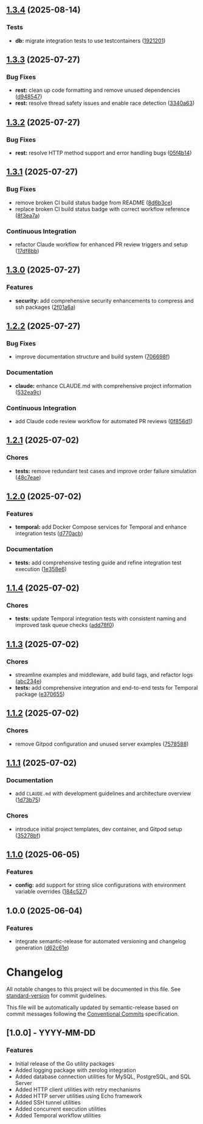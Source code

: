 ## [1.3.4](https://github.com/jasoet/pkg/compare/v1.3.3...v1.3.4) (2025-08-14)

### Tests

* **db:** migrate integration tests to use testcontainers ([1921201](https://github.com/jasoet/pkg/commit/1921201924336782a28d82821d39bb13a78c2bee))

## [1.3.3](https://github.com/jasoet/pkg/compare/v1.3.2...v1.3.3) (2025-07-27)

### Bug Fixes

* **rest:** clean up code formatting and remove unused dependencies ([d948547](https://github.com/jasoet/pkg/commit/d9485476dfc3fa7e7a4195c052eb2c17c52577d1))
* **rest:** resolve thread safety issues and enable race detection ([3340a63](https://github.com/jasoet/pkg/commit/3340a63b950ddfb14e6052a556dcd24bcf5538d8))

## [1.3.2](https://github.com/jasoet/pkg/compare/v1.3.1...v1.3.2) (2025-07-27)

### Bug Fixes

* **rest:** resolve HTTP method support and error handling bugs ([05f4b14](https://github.com/jasoet/pkg/commit/05f4b149687a71c8047238c34123e99a1ad49024))

## [1.3.1](https://github.com/jasoet/pkg/compare/v1.3.0...v1.3.1) (2025-07-27)

### Bug Fixes

* remove broken CI build status badge from README ([8d6b3ce](https://github.com/jasoet/pkg/commit/8d6b3cec4330e4256d01013d4b61fa680a358e49))
* replace broken CI build status badge with correct workflow reference ([8f3ea7a](https://github.com/jasoet/pkg/commit/8f3ea7a52a3db1224ba0a392358341fcf95697db))

### Continuous Integration

* refactor Claude workflow for enhanced PR review triggers and setup ([17df8bb](https://github.com/jasoet/pkg/commit/17df8bb9e72845928c214610f9c5a2b61e8d7696))

## [1.3.0](https://github.com/jasoet/pkg/compare/v1.2.2...v1.3.0) (2025-07-27)

### Features

* **security:** add comprehensive security enhancements to compress and ssh packages ([2f01a6a](https://github.com/jasoet/pkg/commit/2f01a6ab03e0b3b33be8ba7b427ecc26242c28cb))

## [1.2.2](https://github.com/jasoet/pkg/compare/v1.2.1...v1.2.2) (2025-07-27)

### Bug Fixes

* improve documentation structure and build system ([706698f](https://github.com/jasoet/pkg/commit/706698fdc052c669adbfcc4f56a3e4c38e38c683))

### Documentation

* **claude:** enhance CLAUDE.md with comprehensive project information ([532ea9c](https://github.com/jasoet/pkg/commit/532ea9cd78a119a2bc41897053a58af0f6b71804))

### Continuous Integration

* add Claude code review workflow for automated PR reviews ([0f856d1](https://github.com/jasoet/pkg/commit/0f856d113680db4ede71f0ee5770a232efa4aabe))

## [1.2.1](https://github.com/jasoet/pkg/compare/v1.2.0...v1.2.1) (2025-07-02)

### Chores

* **tests:** remove redundant test cases and improve order failure simulation ([48c7eae](https://github.com/jasoet/pkg/commit/48c7eae3bb9226c44e6126c084c918349b9293e0))

## [1.2.0](https://github.com/jasoet/pkg/compare/v1.1.4...v1.2.0) (2025-07-02)

### Features

* **temporal:** add Docker Compose services for Temporal and enhance integration tests ([d770acb](https://github.com/jasoet/pkg/commit/d770acb7a63d0e98e6542b57f08cfbc90d96cb82))

### Documentation

* **tests:** add comprehensive testing guide and refine integration test execution ([1e358e6](https://github.com/jasoet/pkg/commit/1e358e661f4952fecb24a800f13e6bb7c34a506e))

## [1.1.4](https://github.com/jasoet/pkg/compare/v1.1.3...v1.1.4) (2025-07-02)

### Chores

* **tests:** update Temporal integration tests with consistent naming and improved task queue checks ([add78f0](https://github.com/jasoet/pkg/commit/add78f033fa9b4d50e6ed2815255926f088300a3))

## [1.1.3](https://github.com/jasoet/pkg/compare/v1.1.2...v1.1.3) (2025-07-02)

### Chores

* streamline examples and middleware, add build tags, and refactor logs ([abc234e](https://github.com/jasoet/pkg/commit/abc234e346e528d7d70bf06ed4e7e27e5c87c587))
* **tests:** add comprehensive integration and end-to-end tests for Temporal package ([e370655](https://github.com/jasoet/pkg/commit/e37065516d5ddfef630c7e30b63de3a7d8009ba7))

## [1.1.2](https://github.com/jasoet/pkg/compare/v1.1.1...v1.1.2) (2025-07-02)

### Chores

* remove Gitpod configuration and unused server examples ([7578588](https://github.com/jasoet/pkg/commit/757858844f4b3ad4a8bd3da492493202badfa98f))

## [1.1.1](https://github.com/jasoet/pkg/compare/v1.1.0...v1.1.1) (2025-07-02)

### Documentation

* add `CLAUDE.md` with development guidelines and architecture overview ([1d73b75](https://github.com/jasoet/pkg/commit/1d73b75b67d30166afdc7f07a4eb441761054e56))

### Chores

* introduce initial project templates, dev container, and Gitpod setup ([35278bf](https://github.com/jasoet/pkg/commit/35278bfd2ea24441e2fbb9a12cfb43ae3f54fbd8))

## [1.1.0](https://github.com/jasoet/pkg/compare/v1.0.0...v1.1.0) (2025-06-05)

### Features

* **config:** add support for string slice configurations with environment variable overrides ([184c527](https://github.com/jasoet/pkg/commit/184c527acf078e4b58fdaf2c5d69752e6b981bd2))

## 1.0.0 (2025-06-04)

### Features

* integrate semantic-release for automated versioning and changelog generation ([d62c61e](https://github.com/jasoet/pkg/commit/d62c61e5362b3432cc081735b9e6f89e76882548))

# Changelog

All notable changes to this project will be documented in this file. See [standard-version](https://github.com/conventional-changelog/standard-version) for commit guidelines.

This file will be automatically updated by semantic-release based on commit messages following the [Conventional Commits](https://www.conventionalcommits.org/) specification.

## [1.0.0] - YYYY-MM-DD

### Features

- Initial release of the Go utility packages
- Added logging package with zerolog integration
- Added database connection utilities for MySQL, PostgreSQL, and SQL Server
- Added HTTP client utilities with retry mechanisms
- Added HTTP server utilities using Echo framework
- Added SSH tunnel utilities
- Added concurrent execution utilities
- Added Temporal workflow utilities
